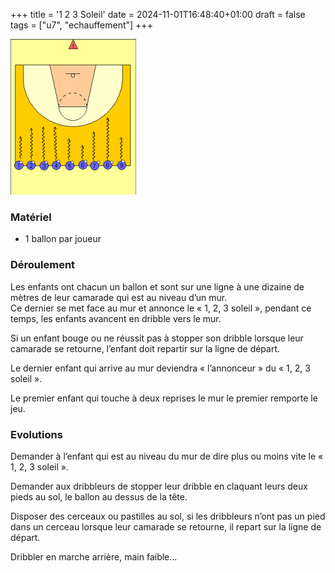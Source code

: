 +++
title = '1 2 3 Soleil'
date = 2024-11-01T16:48:40+01:00
draft = false
tags = ["u7", "echauffement"]
+++


![alt](1-2-3-soleil.png)

### Matériel

* 1 ballon par joueur

### Déroulement

Les enfants ont chacun un ballon et sont sur une ligne à une dizaine de mètres de leur camarade
qui est au niveau d’un mur.\
Ce dernier se met face au mur et annonce le « 1, 2, 3 soleil »,
pendant ce temps, les enfants avancent en dribble vers le mur.

Si un enfant bouge ou ne réussit pas à stopper son dribble lorsque leur camarade se retourne, l’enfant doit repartir sur la ligne de
départ.

Le dernier enfant qui arrive au mur deviendra « l’annonceur » du « 1, 2, 3 soleil ».

Le premier enfant qui touche à deux reprises le mur le premier remporte le jeu.

### Evolutions

Demander à l’enfant qui est au niveau du mur de dire plus ou moins vite le « 1, 2, 3 soleil ».

Demander aux dribbleurs de stopper leur dribble en claquant leurs deux pieds au sol, le ballon au
dessus de la tête.

Disposer des cerceaux ou pastilles au sol, si les dribbleurs n’ont pas un pied dans un cerceau
lorsque leur camarade se retourne, il repart sur la ligne de départ.

Dribbler en marche arrière, main faible... 